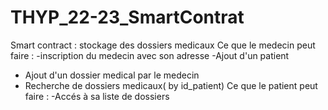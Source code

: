 # THYP_22-23_SmartContrat
Smart contract : stockage des dossiers medicaux 
Ce que le medecin peut faire : 
-inscription du medecin avec son adresse 
-Ajout d'un patient 
- Ajout d'un dossier medical par le medecin 
- Recherche de dossiers medicaux( by id_patient)
Ce que le patient peut faire : 
-Accés à sa liste de dossiers

